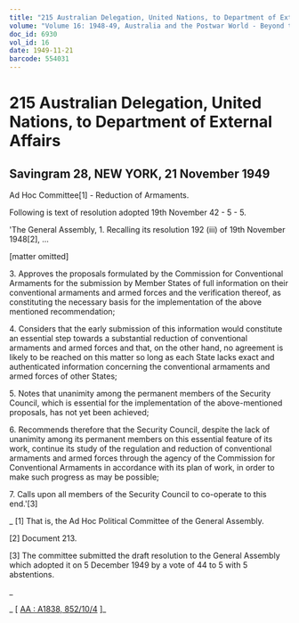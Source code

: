 ```yaml
---
title: "215 Australian Delegation, United Nations, to Department of External Affairs"
volume: "Volume 16: 1948-49, Australia and the Postwar World - Beyond the Region"
doc_id: 6930
vol_id: 16
date: 1949-11-21
barcode: 554031
---
```


# 215 Australian Delegation, United Nations, to Department of External Affairs

## Savingram 28, NEW YORK, 21 November 1949

Ad Hoc Committee[1] - Reduction of Armaments.

Following is text of resolution adopted 19th November 42 - 5 - 5.

'The General Assembly, 1. Recalling its resolution 192 (iii) of 19th November 1948[2], ...

[matter omitted]

3\. Approves the proposals formulated by the Commission for Conventional Armaments for the submission by Member States of full information on their conventional armaments and armed forces and the verification thereof, as constituting the necessary basis for the implementation of the above mentioned recommendation;

4\. Considers that the early submission of this information would constitute an essential step towards a substantial reduction of conventional armaments and armed forces and that, on the other hand, no agreement is likely to be reached on this matter so long as each State lacks exact and authenticated information concerning the conventional armaments and armed forces of other States;

5\. Notes that unanimity among the permanent members of the Security Council, which is essential for the implementation of the above-mentioned proposals, has not yet been achieved;

6\. Recommends therefore that the Security Council, despite the lack of unanimity among its permanent members on this essential feature of its work, continue its study of the regulation and reduction of conventional armaments and armed forces through the agency of the Commission for Conventional Armaments in accordance with its plan of work, in order to make such progress as may be possible;

7\. Calls upon all members of the Security Council to co-operate to this end.'[3]

_ [1] That is, the Ad Hoc Political Committee of the General Assembly.

[2] Document 213.

[3] The committee submitted the draft resolution to the General Assembly which adopted it on 5 December 1949 by a vote of 44 to 5 with 5 abstentions.

_

_ [ [AA : A1838, 852/10/4](http://www.naa.gov.au/cgi-bin/Search?O=I&Number=554031) ]_

